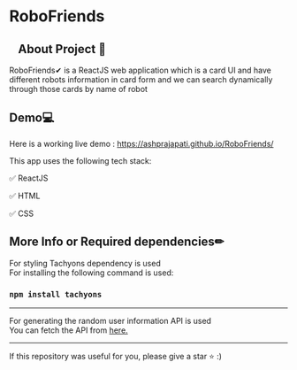 <h1>RoboFriends</h1>


<h2><a id="user-content-about-project-" class="anchor" aria-hidden="true" href="#about-project-"><svg class="octicon octicon-link" viewBox="0 0 16 16" version="1.1" width="16" height="16" aria-hidden="true"></svg></a>About Project <g-emoji class="g-emoji" alias="memo" fallback-src="https://github.githubassets.com/images/icons/emoji/unicode/1f4dd.png">📝</g-emoji></h2>
<p>RoboFriends✔ is a ReactJS web application which is a card UI and have different robots information in card form and we can search dynamically through those cards by name of robot</p>

<h2>Demo💻</h2>

<p>Here is a working live demo : <a href="https://ashprajapati.github.io/RoboFriends/" rel="nofollow">https://ashprajapati.github.io/RoboFriends/</a></p>

<p>This app uses the following tech stack:</p>
<p><g-emoji class="g-emoji" alias="white_check_mark" fallback-src="https://github.githubassets.com/images/icons/emoji/unicode/2705.png">✅</g-emoji> ReactJS</p>
<p><g-emoji class="g-emoji" alias="white_check_mark" fallback-src="https://github.githubassets.com/images/icons/emoji/unicode/2705.png">✅</g-emoji> HTML</p>
<p><g-emoji class="g-emoji" alias="white_check_mark" fallback-src="https://github.githubassets.com/images/icons/emoji/unicode/2705.png">✅</g-emoji> CSS</p>


<h2>More Info or Required dependencies✏</h2>
<p>For styling Tachyons dependency is used<br>
For installing the following command is used:</p>

### `npm install tachyons`

<hr>
<p>For generating the random user information API is used<br>
You can fetch the API from <a href="https://jsonplaceholder.typicode.com/users" rel="nofollow">here.</a></p>

<hr>
<p>If this repository was useful for you, please give a star <g-emoji class="g-emoji" alias="star" fallback-src="https://github.githubassets.com/images/icons/emoji/unicode/2b50.png">⭐</g-emoji> :)</p>
